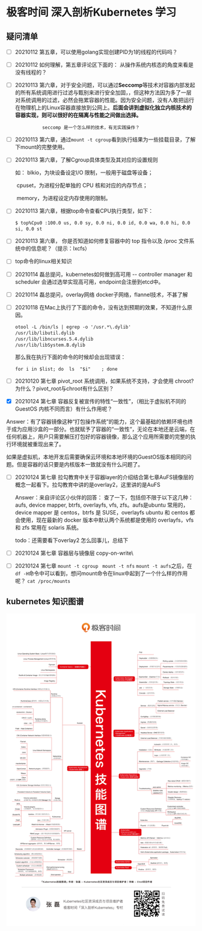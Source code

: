 # 极客时间 深入剖析Kubernetes 学习


## 疑问清单
- [ ] 20210112 第五章，可以使用golang实现创建PID为1的线程的代码吗？ 

- [ ] 20210112 如何理解，第五章评论区下面的： 从操作系统内核态的角度来看是没有线程的？

- [ ] 20210113 第六章，对于安全问题，可以通过**Seccomp**等技术对容器内部发起的所有系统调用进行过滤与甄别来进行安全加固，，但这种方法因为多了一层对系统调用的过滤，必然会拖累容器的性能。因为安全问题，没有人敢把运行在物理机上的Linux容器直接放到公网上。**后面会讲到虚拟化独立内核技术的容器实现，则可以很好的在隔离与性能之间做出选择。**
            
            ​    seccomp 是一个怎么样的技术，有无实践操作？
            
            
            
- [ ] 20210113 第六章，通过`mount -t cgroup`看到执行结果为一些挂载目录，了解下mount的完整使用。

- [ ] 20210113 第六章，了解Cgroup具体类型及其对应的设置规则

     如： blkio，为块设备设定I/O 限制，一般用于磁盘等设备；

     ​         cpuset，为进程分配单独的 CPU 核和对应的内存节点；

     ​		 memory，为进程设定内存使用的限制。

- [ ] 20210113 第六章，根据top命令查看CPU执行类型，如下：

     ```
     $ top%Cpu0 :100.0 us, 0.0 sy, 0.0 ni, 0.0 id, 0.0 wa, 0.0 hi, 0.0 si, 0.0 st
     ```

     

- [ ] 20210113 第六章， 你是否知道如何修复容器中的 top 指令以及 /proc 文件系统中的信息呢？（提示：lxcfs）

- [ ] top命令的linux相关知识

- [ ] 20210114 磊总提问，kubernetes如何做到高可用 -- controller manager 和scheduler 会通过选举实现高可用，endpoint会注册到etcd中。

- [ ] 20210114 磊总提问，overlay网络  docker子网络，flannel技术，不甚了解

- [ ] 20210118 在Mac上执行了下面的命令，没有达到预期的效果，不知道什么原因。

     ```
     otool -L /bin/ls | egrep -o '/usr.*\.dylib'
     /usr/lib/libutil.dylib
     /usr/lib/libncurses.5.4.dylib
     /usr/lib/libSystem.B.dylib
     ```

     那么我在执行下面的命令的时候却会出现错误：

     ```
     for i in $list; do  ls  "$i"    ; done
     ```

- [ ] 20210120  第七章  pivot_root 系统调用，如果系统不支持，才会使用 chroot? 为什么？pivot_root与chroot有什么区别？
- [x] 20210124 第七章 容器反复被宣传的特性“一致性”，（相比于虚拟机不同的GuestOS 内核不同而言）有什么作用呢？

Answer：有了容器镜像这种“打包操作系统”的能力，这个最基础的依赖环境也终于成为应用沙盒的一部分。也就赋予了容器的“一致性“，无论在本地还是云端，在任何机器上，用户只需要解压打包好的容器镜像，那么这个应用所需要的完整的执行环境就被重现出来了。

如果是虚拟机，本地开发后需要确保云环境和本地环境的GuestOS版本相同的问题。但是容器的话只要是内核版本一致就没有什么问题了。

- [ ] 20210124 第七章 拉勾教育中关于容器layer的介绍结合第七章AuFS镜像层的概念一起看下。拉勾教育中讲的是overlay2，这里讲的是AuFS

  Answer：来自评论区小伙伴的回答： 查了一下，包括但不限于以下这几种：aufs, device mapper, btrfs, overlayfs, vfs, zfs。aufs是ubuntu 常用的，device mapper 是 centos，btrfs 是 SUSE，overlayfs ubuntu 和 centos 都会使用，现在最新的 docker 版本中默认两个系统都是使用的 overlayfs，vfs 和 zfs 常用在 solaris 系统。

  todo：还需要看下overlay2 怎么回事儿，总结下

- [ ] 20210124 第七章 容器层与镜像层  copy-on-write\

- [ ] 20210124 第七章 `mount -t cgroup ` `mount -t nfs` `mount -t aufs`之后，在`df -H`命令中可以看到，想问mount命令在linux中起到了一个什么样的作用呢？ `cat /proc/mounts`

  









## kubernetes 知识图谱
![kubernetes.jpg](./one_chapter/kubernetes.jpg)